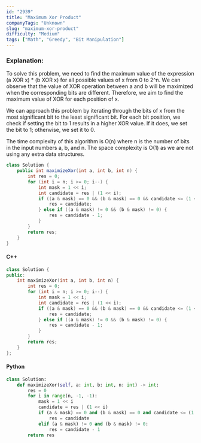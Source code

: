 ```yaml
---
id: "2939"
title: "Maximum Xor Product"
companyTags: "Unknown"
slug: "maximum-xor-product"
difficulty: "Medium"
tags: ["Math", "Greedy", "Bit Manipulation"]
---
```


### Explanation:
To solve this problem, we need to find the maximum value of the expression (a XOR x) * (b XOR x) for all possible values of x from 0 to 2^n. We can observe that the value of XOR operation between a and b will be maximized when the corresponding bits are different. Therefore, we aim to find the maximum value of XOR for each position of x.

We can approach this problem by iterating through the bits of x from the most significant bit to the least significant bit. For each bit position, we check if setting the bit to 1 results in a higher XOR value. If it does, we set the bit to 1; otherwise, we set it to 0.

The time complexity of this algorithm is O(n) where n is the number of bits in the input numbers a, b, and n. The space complexity is O(1) as we are not using any extra data structures.

```java
class Solution {
    public int maximizeXor(int a, int b, int n) {
        int res = 0;
        for (int i = n; i >= 0; i--) {
            int mask = 1 << i;
            int candidate = res | (1 << i);
            if ((a & mask) == 0 && (b & mask) == 0 && candidate <= (1 << (n + 1)) - 1) {
                res = candidate;
            } else if ((a & mask) != 0 && (b & mask) != 0) {
                res = candidate - 1;
            }
        }
        return res;
    }
}
```

#### C++
```cpp
class Solution {
public:
    int maximizeXor(int a, int b, int n) {
        int res = 0;
        for (int i = n; i >= 0; i--) {
            int mask = 1 << i;
            int candidate = res | (1 << i);
            if ((a & mask) == 0 && (b & mask) == 0 && candidate <= (1 << (n + 1)) - 1) {
                res = candidate;
            } else if ((a & mask) != 0 && (b & mask) != 0) {
                res = candidate - 1;
            }
        }
        return res;
    }
};
```

#### Python
```python
class Solution:
    def maximizeXor(self, a: int, b: int, n: int) -> int:
        res = 0
        for i in range(n, -1, -1):
            mask = 1 << i
            candidate = res | (1 << i)
            if (a & mask) == 0 and (b & mask) == 0 and candidate <= (1 << (n + 1)) - 1:
                res = candidate
            elif (a & mask) != 0 and (b & mask) != 0:
                res = candidate - 1
        return res
```